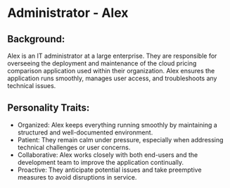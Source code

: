 # Administrator - Alex

## Background:

Alex is an IT administrator at a large enterprise. They are responsible for overseeing the deployment and maintenance of the cloud pricing comparison application used within their organization. Alex ensures the application runs smoothly, manages user access, and troubleshoots any technical issues.

## Personality Traits:

* Organized: Alex keeps everything running smoothly by maintaining a structured and well-documented environment.
* Patient: They remain calm under pressure, especially when addressing technical challenges or user concerns.
* Collaborative: Alex works closely with both end-users and the development team to improve the application continually.
* Proactive: They anticipate potential issues and take preemptive measures to avoid disruptions in service.
